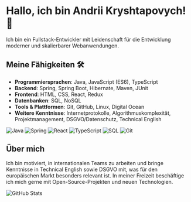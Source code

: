 # Hallo, ich bin Andrii Kryshtapovych! 👋

Ich bin ein Fullstack-Entwickler mit Leidenschaft für die Entwicklung moderner und skalierbarer Webanwendungen. 

## Meine Fähigkeiten 🛠️
- **Programmiersprachen**: Java, JavaScript (ES6), TypeScript
- **Backend**: Spring, Spring Boot, Hibernate, Maven, JUnit
- **Frontend**: HTML, CSS, React, Redux
- **Datenbanken**: SQL, NoSQL
- **Tools & Plattformen**: Git, GitHub, Linux, Digital Ocean
- **Weitere Kenntnisse**: Internetprotokolle, Algorithmuskomplexität, Projektmanagement, DSGVO/Datenschutz, Technical English

![Java](https://img.shields.io/badge/Java-007396?style=flat&logo=java&logoColor=white)
![Spring](https://img.shields.io/badge/Spring-6DB33F?style=flat&logo=spring&logoColor=white)
![React](https://img.shields.io/badge/React-61DAFB?style=flat&logo=react&logoColor=black)
![TypeScript](https://img.shields.io/badge/TypeScript-3178C6?style=flat&logo=typescript&logoColor=white)
![SQL](https://img.shields.io/badge/SQL-4479A1?style=flat&logo=postgresql&logoColor=white)
![Git](https://img.shields.io/badge/Git-F05032?style=flat&logo=git&logoColor=white)



## Über mich
Ich bin motiviert, in internationalen Teams zu arbeiten und bringe Kenntnisse in Technical English sowie DSGVO mit, was für den europäischen Markt besonders relevant ist. In meiner Freizeit beschäftige ich mich gerne mit Open-Source-Projekten und neuen Technologien.

![GitHub Stats](https://github-readme-stats.vercel.app/api?username=dein_username&show_icons=true&theme=radical)

